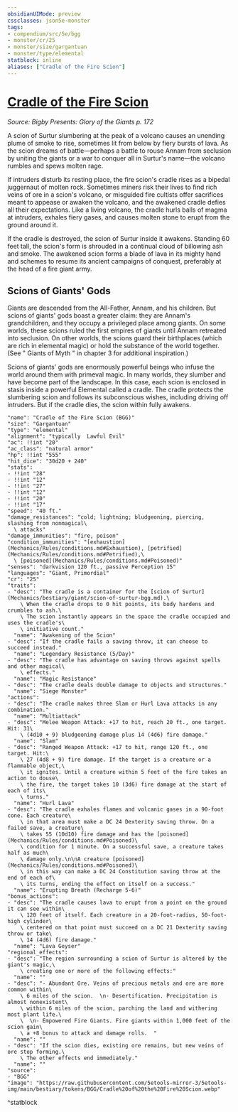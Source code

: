 ```yaml
---
obsidianUIMode: preview
cssclasses: json5e-monster
tags:
- compendium/src/5e/bgg
- monster/cr/25
- monster/size/gargantuan
- monster/type/elemental
statblock: inline
aliases: ["Cradle of the Fire Scion"]
---
```

# [Cradle of the Fire Scion](Mechanics\bestiary\elemental/cradle-of-the-fire-scion-bgg.md)
*Source: Bigby Presents: Glory of the Giants p. 172*  

A scion of Surtur slumbering at the peak of a volcano causes an unending plume of smoke to rise, sometimes lit from below by fiery bursts of lava. As the scion dreams of battle—perhaps a battle to rouse Annam from seclusion by uniting the giants or a war to conquer all in Surtur's name—the volcano rumbles and spews molten rage.

If intruders disturb its resting place, the fire scion's cradle rises as a bipedal juggernaut of molten rock. Sometimes miners risk their lives to find rich veins of ore in a scion's volcano, or misguided fire cultists offer sacrifices meant to appease or awaken the volcano, and the awakened cradle defies all their expectations. Like a living volcano, the cradle hurls balls of magma at intruders, exhales fiery gases, and causes molten stone to erupt from the ground around it.

If the cradle is destroyed, the scion of Surtur inside it awakens. Standing 60 feet tall, the scion's form is shrouded in a continual cloud of billowing ash and smoke. The awakened scion forms a blade of lava in its mighty hand and schemes to resume its ancient campaigns of conquest, preferably at the head of a fire giant army.

## Scions of Giants' Gods

Giants are descended from the All-Father, Annam, and his children. But scions of giants' gods boast a greater claim: they are Annam's grandchildren, and they occupy a privileged place among giants. On some worlds, these scions ruled the first empires of giants until Annam retreated into seclusion. On other worlds, the scions guard their birthplaces (which are rich in elemental magic) or hold the substance of the world together. (See " Giants of Myth " in chapter 3 for additional inspiration.)

Scions of giants' gods are enormously powerful beings who infuse the world around them with primeval magic. In many worlds, they slumber and have become part of the landscape. In this case, each scion is enclosed in stasis inside a powerful Elemental called a cradle. The cradle protects the slumbering scion and follows its subconscious wishes, including driving off intruders. But if the cradle dies, the scion within fully awakens.

```statblock
"name": "Cradle of the Fire Scion (BGG)"
"size": "Gargantuan"
"type": "elemental"
"alignment": "typically  Lawful Evil"
"ac": !!int "20"
"ac_class": "natural armor"
"hp": !!int "555"
"hit_dice": "30d20 + 240"
"stats":
- !!int "28"
- !!int "12"
- !!int "27"
- !!int "12"
- !!int "20"
- !!int "17"
"speed": "40 ft."
"damage_resistances": "cold; lightning; bludgeoning, piercing, slashing from nonmagical\
  \ attacks"
"damage_immunities": "fire, poison"
"condition_immunities": "[exhaustion](Mechanics/Rules/conditions.md#Exhaustion), [petrified](Mechanics/Rules/conditions.md#Petrified),\
  \ [poisoned](Mechanics/Rules/conditions.md#Poisoned)"
"senses": "darkvision 120 ft., passive Perception 15"
"languages": "Giant, Primordial"
"cr": "25"
"traits":
- "desc": "The cradle is a container for the [scion of Surtur](Mechanics/bestiary/giant/scion-of-surtur-bgg.md).\
    \ When the cradle drops to 0 hit points, its body hardens and crumbles to ash.\
    \ The scion instantly appears in the space the cradle occupied and uses the cradle's\
    \ initiative count."
  "name": "Awakening of the Scion"
- "desc": "If the cradle fails a saving throw, it can choose to succeed instead."
  "name": "Legendary Resistance (5/Day)"
- "desc": "The cradle has advantage on saving throws against spells and other magical\
    \ effects."
  "name": "Magic Resistance"
- "desc": "The cradle deals double damage to objects and structures."
  "name": "Siege Monster"
"actions":
- "desc": "The cradle makes three Slam or Hurl Lava attacks in any combination."
  "name": "Multiattack"
- "desc": "Melee Weapon Attack: +17 to hit, reach 20 ft., one target. Hit: 31\
    \ (4d10 + 9) bludgeoning damage plus 14 (4d6) fire damage."
  "name": "Slam"
- "desc": "Ranged Weapon Attack: +17 to hit, range 120 ft., one target. Hit:\
    \ 27 (4d8 + 9) fire damage. If the target is a creature or a flammable object,\
    \ it ignites. Until a creature within 5 feet of the fire takes an action to douse\
    \ the fire, the target takes 10 (3d6) fire damage at the start of each of its\
    \ turns."
  "name": "Hurl Lava"
- "desc": "The cradle exhales flames and volcanic gases in a 90-foot cone. Each creature\
    \ in that area must make a DC 24 Dexterity saving throw. On a failed save, a creature\
    \ takes 55 (10d10) fire damage and has the [poisoned](Mechanics/Rules/conditions.md#Poisoned)\
    \ condition for 1 minute. On a successful save, a creature takes half as much\
    \ damage only.\n\nA creature [poisoned](Mechanics/Rules/conditions.md#Poisoned)\
    \ in this way can make a DC 24 Constitution saving throw at the end of each of\
    \ its turns, ending the effect on itself on a success."
  "name": "Erupting Breath (Recharge 5-6)"
"bonus_actions":
- "desc": "The cradle causes lava to erupt from a point on the ground it can see within\
    \ 120 feet of itself. Each creature in a 20-foot-radius, 50-foot-high cylinder\
    \ centered on that point must succeed on a DC 21 Dexterity saving throw or take\
    \ 14 (4d6) fire damage."
  "name": "Lava Geyser"
"regional_effects":
- "desc": "The region surrounding a scion of Surtur is altered by the giant's magic,\
    \ creating one or more of the following effects:"
  "name": ""
- "desc": "- Abundant Ore. Veins of precious metals and ore are more common within\
    \ 6 miles of the scion.  \n- Desertification. Precipitation is almost nonexistent\
    \ within 6 miles of the scion, parching the land and withering most plant life.\
    \  \n- Empowered Fire Giants. Fire giants within 1,000 feet of the scion gain\
    \ a +8 bonus to attack and damage rolls.  "
  "name": ""
- "desc": "If the scion dies, existing ore remains, but new veins of ore stop forming.\
    \ The other effects end immediately."
  "name": ""
"source":
- "BGG"
"image": "https://raw.githubusercontent.com/5etools-mirror-3/5etools-img/main/bestiary/tokens/BGG/Cradle%20of%20the%20Fire%20Scion.webp"
```
^statblock